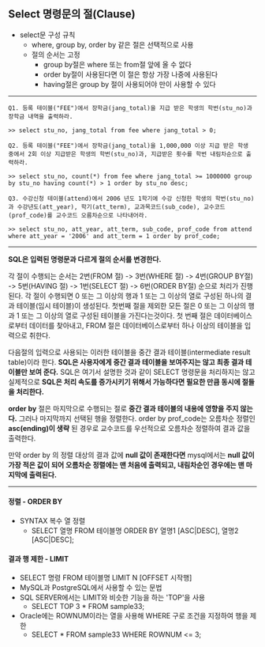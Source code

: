 ## Select 명령문의 절(Clause)

* select문 구성 규칙
    * where, group by, order by 같은 절은 선택적으로 사용
    * 절의 순서는 고정
        * group by절은 where 또는 from절 앞에 올 수 없다
        * order by절이 사용된다면 이 절은 항상 가장 나중에 사용된다
        * having절은 group by 절이 사용되어야 만이 사용할 수 있다

---

    Q1. 등록 테이블("FEE")에서 장학금(jang_total)을 지급 받은 학생의 학번(stu_no)과 장학금 내역을 출력하라.

    >> select stu_no, jang_total from fee where jang_total > 0;

    Q2. 등록 테이블("FEE")에서 장학금(jang_total)을 1,000,000 이상 지급 받은 학생 중에서 2회 이상 지급받은 학생의 학번(stu_no)과, 지급받은 횟수를 학번 내림차순으로 출력하라.

    >> select stu_no, count(*) from fee where jang_total >= 1000000 group by stu_no having count(*) > 1 order by stu_no desc;

    Q3. 수강신청 테이블(attend)에서 2006 년도 1학기에 수강 신청한 학생의 학번(stu_no)과 수강년도(att_year), 학기(att_term), 교과목코드(sub_code), 교수코드(prof_code)를 교수코드 오름차순으로 나타내어라.

    >> select stu_no, att_year, att_term, sub_code, prof_code from attend where att_year = '2006' and att_term = 1 order by prof_code;

---

**SQL은 입력된 명령문과 다르게 절의 순서를 변경한다.**

 각 절이 수행되는 순서는 2번(FROM 절) -> 3번(WHERE 절) -> 4번(GROUP BY절) -> 5번(HAVING 절) -> 1번(SELECT 절) -> 6번(ORDER BY절) 순으로 처리가 진행된다. 각 절이 수행되면 0 또는 그 이상의 행과 1 또는 그 이상의 열로 구성된 하나의 결과 테이블(임시 테이블)이 생성된다. 첫번째 절을 제외한 모든 절은 0 또는 그 이상의 행과 1 또는 그 이상의 열로 구성된 테이블을 가진다는것이다. 첫 번째 절은 데이터베이스로부터 데이터를 찾아내고, FROM 절은 데이터베이스로부터 하나 이상의 테이블을 입력으로 취한다.

 다음절의 입력으로 사용되는 이러한 테이블을 중간 결과 테이블(intermediate result table)이라 한다. **SQL은 사용자에게 중간 결과 테이블을 보여주지는 않고 최종 결과 테이블만 보여 준다.** SQL은 여기서 설명한 것과 같이 SELECT 명령문을 처리하지는 않고 실제적으로 **SQL은 처리 속도를 증가시키기 위해서 가능하다면 필요한 만큼 동시에 절들을 처리한다.**

 **order by** 절은 마지막으로 수행되는 절로 **중간 결과 테이블의 내용에 영향을 주지 않는다.** 그러나 마지막까지 선택된 행을 정렬한다. order by prof_code는 오름차순 정렬인 **asc(ending)이 생략** 된 경우로 교수코드를 우선적으로 오름차순 정렬하여 결과 값을 출력한다.

 만약 order by 의 정렬 대상의 결과 값에 **null 값이 존재한다면** mysql에서는 **null 값이 가장 적은 값이 되어 오름차순 정렬에는 맨 처음에 출력되고, 내림차순인 경우에는 맨 마지막에 출력된다.**

---

#### 정렬 - ORDER BY

* SYNTAX 복수 열 정렬
    * SELECT 열명 FROM 테이블명 ORDER BY 열명1 [ASC|DESC], 열명2 [ASC|DESC];

#### 결과 행 제한 - LIMIT

* SELECT 명령 FROM 테이블명 LIMIT N [OFFSET 시작행]
* MySQL과 PostgreSQL에서 사용할 수 있는 문법
* SQL SERVER에서는 LIMIT와 비슷한 기능을 하는 'TOP'을 사용
    * SELECT TOP 3 * FROM sample33;
* Oracle에는 ROWNUM이라는 열을 사용해 WHERE 구로 조건을 지정하여 행을 제한
    * SELECT * FROM sample33 WHERE ROWNUM <= 3;


